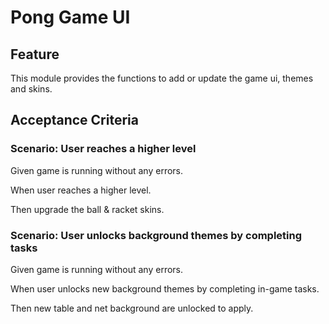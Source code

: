 # Pong Game UI

## Feature

<!-- What part of the game does this module deliver? -->
This module provides the functions to add or update the game ui, themes and skins.

## Acceptance Criteria

### Scenario: User reaches a higher level

  Given game is running without any errors.

  When user reaches a higher level.

  Then upgrade the ball & racket skins.

### Scenario: User unlocks background themes by completing tasks
  
   Given game is running without any errors.
   
   When user unlocks new background themes by completing in-game tasks.
   
   Then new table and net background are unlocked to apply.
   
   
